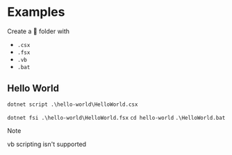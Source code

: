 # Examples

Create a 📂 folder with

- `.csx`
- `.fsx`
- `.vb`
- `.bat`

## Hello World

`dotnet script .\hello-world\HelloWorld.csx`
<!-- `dotnet script .\hello-world\HelloWorld.vb` -->
`dotnet fsi .\hello-world\HelloWorld.fsx`
`cd hello-world` `.\HelloWorld.bat`

> [!NOTE]
> vb scripting isn't supported
